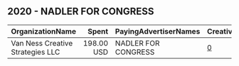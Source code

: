 ## 2020 - NADLER FOR CONGRESS 
|OrganizationName|Spent|PayingAdvertiserNames|CreativeUrls|Impressions|Genders|AgeBrackets|CountryCodes|BillingAddresses|CandidateBallotInformation|
|:---|---:|:---|:---|---:|:---|:---|:---|:---|:---|
|Van Ness Creative Strategies LLC|198.00 USD|NADLER FOR CONGRESS|[0](https://www.snap.com/political-ads/asset/ca72030d9b0a7e2067de14ddf233bf4a2bf18a33492c80163726485548abadcb?mediaType=jpeg)|55,055||35+|united states|US|Jerry Nadler|
